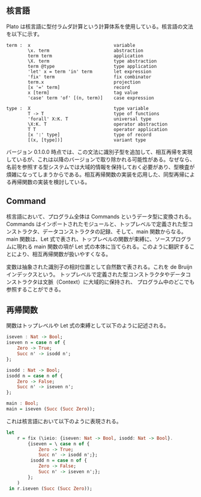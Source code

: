## 核言語

Plato は核言語に型付ラムダ計算という計算体系を使用している。核言語の文法を以下に示す。

```
term : 	x				                variable
	    \x. term	                    abstraction
	    term term			            application
	    \X. term		                type abstraction
	    term @type			            type application
	    'let' x = term 'in' term	    let expression
	    'fix' term			            fix combinator
	    term.x				            projection
	    [x '=' term]       		        record
	    x [term]			            tag value
        'case' term 'of' [(n, term)]    case expression

type :  X                               type variable
        T -> T                          type of functions
        'forall' X:K. T                 universal type
        \X:K. T                         operator abstraction
        T T                             operator application
        [x ':' type]                    type of record
        [(x, [type])]                   variant type
```

バージョン 0.1.0.0 時点では、この文法に識別子型を追加して、相互再帰を実現しているが、これは以降のバージョンで取り除かれる可能性がある。なぜなら、名前を参照する型システムでは大域的情報を保持しておく必要があり、型検査が煩雑になってしまうからである。相互再帰関数の実装を応用した、同型再帰による再帰関数の実装を検討している。

## Command

核言語において、プログラム全体は Commands というデータ型に変換される。
Commands はインポートされたモジュールと、トップレベルで定義された型コンストラクタ、データコンストラクタの記録、そして、main 関数からなる。main 関数は、Let 式で表され、トップレベルの関数が束縛に、ソースプログラムに現れる main 関数の項が Let 式の本体に当てられる。このように翻訳することにより、相互再帰関数が扱いやすくなる。

変数は抽象された識別子の相対位置として自然数で表される。これを de Bruijn インデックスという。
トップレベルで定義された型コンストラクタやデータコンストラクタは文脈（Context）に大域的に保持され、
プログラム中のどこでも参照することができる。

## 再帰関数

関数はトップレベルや Let 式の束縛として以下のように記述される。

```haskell
iseven : Nat -> Bool;
iseven n = case n of {
    Zero -> True;
    Succ n' -> isodd n';
};

isodd : Nat -> Bool;
isodd n = case n of {
    Zero -> False;
    Succ n' -> iseven n';
};

main : Bool;
main = iseven (Succ (Succ Zero));
```

これは核言語において以下のように表現される。

```haskell
let
    r = fix (\ieio: {iseven: Nat -> Bool, isodd: Nat -> Bool}.
        {iseven = \ case n of {
            Zero -> True;
            Succ n' -> isodd n';};
         isodd n = case n of {
            Zero -> False;
            Succ n' -> iseven n';};
        };
    )
 in r.iseven (Succ (Succ Zero));
```

